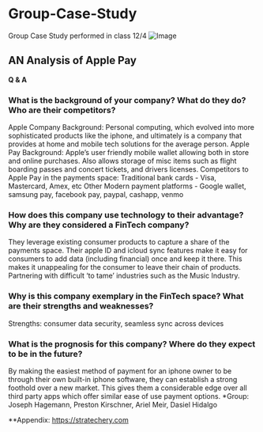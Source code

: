 # Group-Case-Study
Group Case Study performed in class 12/4
	![Image](https://encrypted-tbn0.gstatic.com/images?q=tbn:ANd9GcTP7GBiPGO-t6_C_WxiFHeekqfDGUh9aGc0lA&usqp=CAU )
## AN Analysis of Apple Pay ##
**Q & A**
### What is the background of your company? What do they do? Who are their competitors? 
Apple Company Background: Personal computing, which evolved into more sophisticated products like the iphone, and ultimately is a company that provides at home and mobile tech solutions for the average person.
Apple Pay Background: Apple’s user friendly mobile wallet allowing both in store and online purchases. Also allows storage of misc items such as flight boarding passes and concert tickets, and drivers licenses. 
Competitors to Apple Pay in the payments space: 
Traditional bank cards - Visa, Mastercard, Amex, etc
Other Modern payment platforms - Google wallet, samsung pay, facebook pay, paypal, cashapp, venmo 
### How does this company use technology to their advantage? Why are they considered a FinTech company? ### 
They leverage existing consumer products to capture a share of the payments space. Their apple ID and icloud sync features make it easy for consumers to add data (including financial) once and keep it there. This makes it unappealing for the consumer to leave their chain of products.
Partnering with difficult ‘to tame’ industries such as the Music Industry.
### Why is this company exemplary in the FinTech space? What are their strengths and weaknesses? ###
Strengths: consumer data security, seamless sync across devices 
### What is the prognosis for this company? Where do they expect to be in the future? ###
By making the easiest method of payment for an iphone owner to be through their own built-in iphone software, they can establish a strong foothold over a new market. This gives them a considerable edge over all third party apps which offer similar ease of use payment options.
*Group: Joseph Hagemann, Preston Kirschner, Ariel Meir, Dasiel Hidalgo

**Appendix:
https://stratechery.com 
